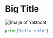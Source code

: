 # Big Title
![Image of Yaktocat](https://octodex.github.com/images/yaktocat.png)
``` python
print("Hello world")
```
